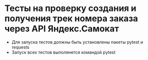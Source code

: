 # Тесты на проверку создания и получения трек номера заказа через API Яндекс.Самокат
- Для запуска тестов должны быть установлены пакеты pytest и requests
- Запуск всех тестов выполянется командой pytest
